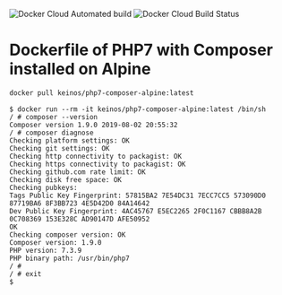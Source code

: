 ![Docker Cloud Automated build](https://img.shields.io/docker/cloud/automated/keinos/php7-composer-alpine)
![Docker Cloud Build Status](https://img.shields.io/docker/cloud/build/keinos/php7-composer-alpine)

# Dockerfile of PHP7 with Composer installed on Alpine

```bash
docker pull keinos/php7-composer-alpine:latest
```

```shellsession
$ docker run --rm -it keinos/php7-composer-alpine:latest /bin/sh
/ # composer --version
Composer version 1.9.0 2019-08-02 20:55:32
/ # composer diagnose
Checking platform settings: OK
Checking git settings: OK
Checking http connectivity to packagist: OK
Checking https connectivity to packagist: OK
Checking github.com rate limit: OK
Checking disk free space: OK
Checking pubkeys:
Tags Public Key Fingerprint: 57815BA2 7E54DC31 7ECC7CC5 573090D0  87719BA6 8F3BB723 4E5D42D0 84A14642
Dev Public Key Fingerprint: 4AC45767 E5EC2265 2F0C1167 CBBB8A2B  0C708369 153E328C AD90147D AFE50952
OK
Checking composer version: OK
Composer version: 1.9.0
PHP version: 7.3.9
PHP binary path: /usr/bin/php7
/ #
/ # exit
$
```

